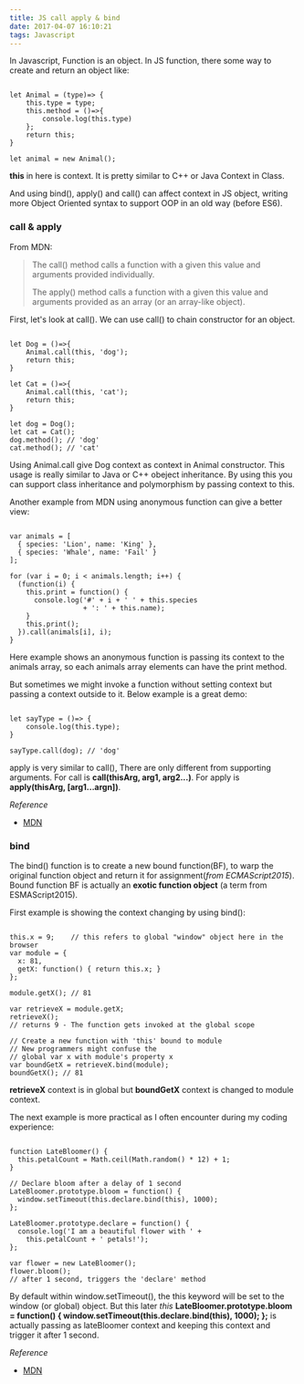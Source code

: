 ```yaml
---
title: JS call apply & bind
date: 2017-04-07 16:10:21
tags: Javascript
---
```

In Javascript, Function is an object. In JS function, there some way to create and return an object like:

<pre>
<code class='js'>
let Animal = (type)=> {
	this.type = type;
	this.method = ()=>{
		console.log(this.type)
	};
	return this;
}

let animal = new Animal();
</code></pre>

**this** in here is context. It is pretty similar to C++ or Java Context in Class.

And using bind(), apply() and call() can affect context in JS object, writing more Object Oriented syntax to support OOP in an old way (before ES6).

### call & apply
From MDN:
> The call() method calls a function with a given this value and arguments provided individually.
> 
> The apply() method calls a function with a given this value and arguments provided as an array (or an array-like object).

First, let's look at call(). We can use call() to chain constructor for an object.

<pre>
<code class='js'>
let Dog = ()=>{
	Animal.call(this, 'dog');
	return this;
}

let Cat = ()=>{
	Animal.call(this, 'cat');
	return this;
}

let dog = Dog();
let cat = Cat();
dog.method(); // 'dog'
cat.method(); // 'cat'
</code></pre>


Using Animal.call give Dog context as context in Animal constructor. This usage is really similar to Java or C++ obeject inheritance. By using this you can support class inheritance and polymorphism by passing context to this.

Another example from MDN using anonymous function can give a better view:

<pre>
<code class='js'>
var animals = [
  { species: 'Lion', name: 'King' },
  { species: 'Whale', name: 'Fail' }
];

for (var i = 0; i < animals.length; i++) {
  (function(i) {
    this.print = function() {
      console.log('#' + i + ' ' + this.species
                  + ': ' + this.name);
    }
    this.print();
  }).call(animals[i], i);
}
</code></pre>

Here example shows an anonymous function is passing its context to the animals array, so each animals array elements can have the print method.

But sometimes we might invoke a function without setting context but passing a context outside to it. Below example is a great demo:

<pre>
<code class='js'>
let sayType = ()=> {
	console.log(this.type);
}

sayType.call(dog); // 'dog'
</code></pre>


apply is very similar to call(), There are only different from supporting arguments. For call is **call(thisArg, arg1, arg2...)**. For apply is **apply(thisArg, [arg1...argn])**.

*Reference*

* [MDN](https://developer.mozilla.org/en-US/docs/Web/JavaScript/Reference/Global_Objects/Function/call)

### bind
The bind() function is to create a new bound function(BF), to warp the original function object and return it for assignment(*from ECMAScript2015*). Bound function BF is actually an **exotic function object** (a term from ESMAScript2015).

First example is showing the context changing by using bind():

<pre>
<code class='js'>
this.x = 9;    // this refers to global "window" object here in the browser
var module = {
  x: 81,
  getX: function() { return this.x; }
};

module.getX(); // 81

var retrieveX = module.getX;
retrieveX();   
// returns 9 - The function gets invoked at the global scope

// Create a new function with 'this' bound to module
// New programmers might confuse the
// global var x with module's property x
var boundGetX = retrieveX.bind(module);
boundGetX(); // 81
</code></pre>

**retrieveX** context is in global but **boundGetX** context is changed to module context.

The next example is more practical as I often encounter during my coding experience:

<pre>
<code class='js'>
function LateBloomer() {
  this.petalCount = Math.ceil(Math.random() * 12) + 1;
}

// Declare bloom after a delay of 1 second
LateBloomer.prototype.bloom = function() {
  window.setTimeout(this.declare.bind(this), 1000);
};

LateBloomer.prototype.declare = function() {
  console.log('I am a beautiful flower with ' +
    this.petalCount + ' petals!');
};

var flower = new LateBloomer();
flower.bloom();  
// after 1 second, triggers the 'declare' method
</code></pre>

By default within window.setTimeout(), the this keyword will be set to the window (or global) object. But this later *this* **LateBloomer.prototype.bloom = function() {
  window.setTimeout(this.declare.bind(this), 1000);
};** is actually passing as lateBloomer context and keeping this context and trigger it after 1 second.

*Reference*

* [MDN](https://developer.mozilla.org/en-US/docs/Web/JavaScript/Reference/Global_Objects/Function/bind)